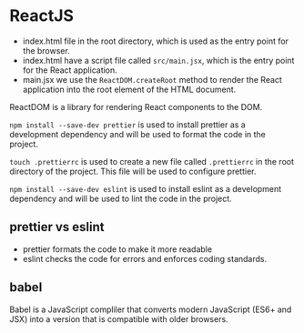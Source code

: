 # ReactJS

- index.html file in the root directory, which is used as the entry point for the browser.
- index.html have a script file called `src/main.jsx`, which is the entry point for the React application.
- main.jsx we use the `ReactDOM.createRoot` method to render the React application into the root element of the HTML document.

ReactDOM is a library for rendering React components to the DOM.

`npm install --save-dev prettier` is used to install prettier as a development dependency and will be used to format the code in the project.

`touch .prettierrc` is used to create a new file called `.prettierrc` in the root directory of the project. This file will be used to configure prettier.

`npm install --save-dev eslint` is used to install eslint as a development dependency and will be used to lint the code in the project.

## prettier vs eslint

- prettier formats the code to make it more readable
- eslint checks the code for errors and enforces coding standards.

## babel

Babel is a JavaScript compliler that converts modern JavaScript (ES6+ and JSX) into a version that is compatible with older browsers.